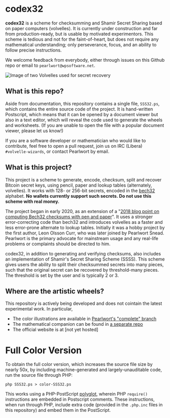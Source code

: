 # codex32

**codex32** is a scheme for checksumming and Shamir Secret Sharing based on paper computers (volvelles).
It is currently under construction and far from production-ready, but is usable by motivated experimentors.
This scheme is tedious and not for the faint-of-heart, but does not require any mathematical understanding; only perseverance, focus, and an ability to follow precise instructions.

We welcome feedback from everybody, either through issues on this Github repo or email to `pearlwort@wpsoftware.net`.

![Image of two Volvelles used for secret recovery](./images/volvelles.jpg)

## What is this repo?

Aside from documentation, this repository contains a single file, `SSS32.ps`, which contains the entire source code of the project.
It is hand-written Postscript, which means that it can be opened by a document viewer but also in a text editor, which will reveal the code used to generate the wheels and worksheets.
(If you are unable to open the file with a popular document viewer, please let us know!)

If you are a software developer or mathematician who would like to contribute, feel free to open a pull request, join us on IRC (Libera) `#volvelle-wizards`, or contact Pearlwort by email.

## What is this project?

This project is a scheme to  generate, encode, checksum, split and recover Bitcoin secret keys, using pencil, paper and lookup tables (alternately, volvelles).
It works with 128- or 256-bit secrets, encoded in the [bech32](https://github.com/bitcoin/bips/blob/master/bip-0173.mediawiki) alphabet.
**No wallets currently support such secrets. Do not use this scheme with real money.**

The project began in early 2020, as an extension of a "[2018 blog point on computing Bech32 checksums with pen and paper](http://r6.ca/blog/20180106T164028Z.html)".
It uses a stronger error-correcting code than bech32 and introduces volvelles as a faster and less error-prone alternate to lookup tables.
Initially it was a hobby project by the first author, Leon Olsson Curr, who was later joined by Pearlwort Snead.
Pearlwort is the primary advocate for mainstream usage and any real-life problems or complaints should be directed to him.

codex32, in addition to generating and verifying checksums, also includes an implementation of Shamir's Secret Sharing Scheme (SSSS).
This scheme gives users the ability to split their checksummed secrets into many pieces, such that the original secret can be recovered by threshold-many pieces.
The threshold is set by the user and is typically 2 or 3.

## Where are the artistic wheels?

This repository is actively being developed and does not cointain the latest experimental work. In particular,

* The color illustrations are available in [Pearlwort's "complete" branch](https://github.com/apoelstra/SSS32/tree/complete)
* The mathematical companion can be found in [a separate repo](https://github.com/apoelstra/volvelle-math-companion)
* The official website is at [not yet hosted]

# Full Color Version #

To obtain the full color version, which increases the source file size by nearly 50x, by including machine-generated and largely-unauditable code, run the source file through PHP:

    php SSS32.ps > color-SSS32.ps

This works using a PHP-PostScript [polyglot](https://en.wikipedia.org/wiki/Polyglot_(computing)), wherein PHP `require()` instructions are embedded in Postscript comments.
These instructions, when run through PHP, include extra code (provided in the `.php.inc` files in this repository) and embed them in the PostScript.


